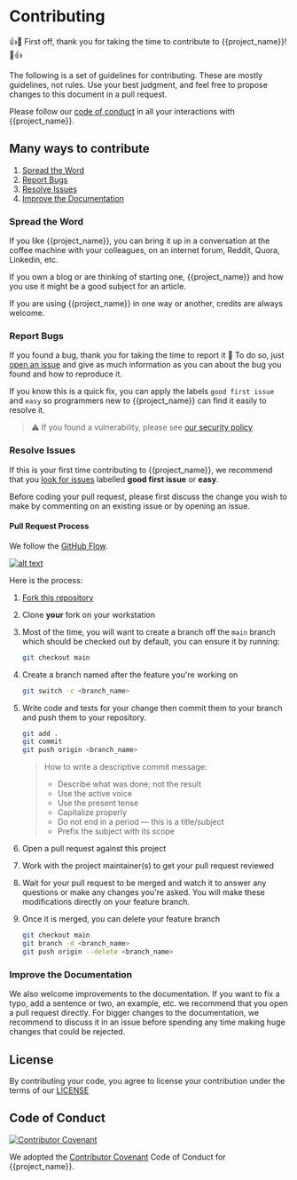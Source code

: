 # Contributing

👍🎉 First off, thank you for taking the time to contribute to {{project_name}}! 🎉👍

The following is a set of guidelines for contributing.
These are mostly guidelines, not rules. Use your best judgment, and feel free to propose changes to this document in a pull request.

Please follow our [code of conduct](CODE_OF_CONDUCT.md) in all your interactions with {{project_name}}.

## Many ways to contribute

1. [Spread the Word](#spread-the-word)
2. [Report Bugs](#report-bugs)
3. [Resolve Issues](#resolve-issues)
4. [Improve the Documentation](#improve-the-documentation)

### Spread the Word

If you like {{project_name}}, you can bring it up in a conversation at the coffee machine with your colleagues, on an internet forum, Reddit, Quora, Linkedin, etc.

If you own a blog or are thinking of starting one, {{project_name}} and how you use it might be a good subject for an article.

If you are using {{project_name}} in one way or another, credits are always welcome.

### Report Bugs

If you found a bug, thank you for taking the time to report it 🙏
To do so, just [open an issue](https://github.com/{{repo_owner}}/{{repo_name}}/issues/new?template=bug_report.yaml) and give as much information as you can about the bug you found and how to reproduce it.

If you know this is a quick fix, you can apply the labels `good first issue` and `easy` so programmers new to {{project_name}} can find it easily to resolve it.

> ⚠️ If you found a vulnerability, please see [our security policy](SECURITY.md)

### Resolve Issues

If this is your first time contributing to {{project_name}}, we recommend that you [look for issues](https://github.com/{{repo_owner}}/{{repo_name}}/issues?q=is%3Aopen+label%3A"good+first+issue"+label%3A"easy") labelled **good first issue** or **easy**.

Before coding your pull request, please first discuss the change you wish to make by commenting on an existing issue or by opening an issue.

#### Pull Request Process

We follow the [GitHub Flow](https://guides.github.com/introduction/flow/).

[![alt text](img/gitflow.png "GitHub Flow")](https://guides.github.com/pdfs/githubflow-online.pdf)

Here is the process:

1. [Fork this repository](https://github.com/{{repo_owner}}/{{repo_name}}/fork)

2. Clone **your** fork on your workstation

3. Most of the time, you will want to create a branch off the `main` branch which should be checked out by default, you can ensure it by running:

   ```sh
   git checkout main
   ```

4. Create a branch named after the feature you're working on

   ```sh
   git switch -c <branch_name>
   ```

5. Write code and tests for your change then commit them to your branch and push them to your repository.

   ```sh
   git add .
   git commit
   git push origin <branch_name>
   ```

   > How to write a descriptive commit message:
   >
   > - Describe what was done; not the result
   > - Use the active voice
   > - Use the present tense
   > - Capitalize properly
   > - Do not end in a period — this is a title/subject
   > - Prefix the subject with its scope

6. Open a pull request against this project

7. Work with the project maintainer(s) to get your pull request reviewed

8. Wait for your pull request to be merged and watch it to answer any questions or make any changes you're asked. You will make these modifications directly on your feature branch.

9. Once it is merged, you can delete your feature branch

   ```sh
   git checkout main
   git branch -d <branch_name>
   git push origin --delete <branch_name>
   ```

### Improve the Documentation

We also welcome improvements to the documentation. If you want to fix a typo, add a sentence or two, an example, etc. we recommend that you open a pull request directly. For bigger changes to the documentation, we recommend to discuss it in an issue before spending any time making huge changes that could be rejected.

## License

By contributing your code, you agree to license your contribution under the terms of our [LICENSE](../LICENSE)

## Code of Conduct

[![Contributor Covenant](https://img.shields.io/badge/Contributor%20Covenant-2.1-4baaaa.svg?style=flat-square)](CODE_OF_CONDUCT.md)

We adopted the [Contributor Covenant](https://www.contributor-covenant.org/) Code of Conduct for {{project_name}}.
